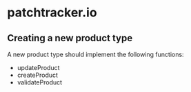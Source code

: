# patchtracker.io


## Creating a new product type

A new product type should implement the following functions:
- updateProduct
- createProduct
- validateProduct